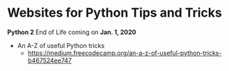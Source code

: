 # Websites for Python Tips and Tricks

**Python 2** End of Life coming on **Jan. 1, 2020**

- An A-Z of useful Python tricks
  - <https://medium.freecodecamp.org/an-a-z-of-useful-python-tricks-b467524ee747>
